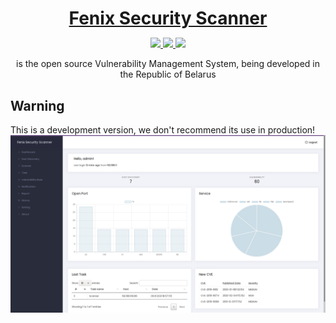 <h1 align="center" style="border-bottom: none !important; margin-bottom: 5px !important;"><a href="#">Fenix Security Scanner</a></h1>
<p align="center">
  <a href="#">
    <img src="https://img.shields.io/github/license/crocup/Fenix-Security-Scanner" />
  </a>
<a href="#">
    <img src="https://img.shields.io/github/last-commit/crocup/Fenix-Security-Scanner" />
  </a>
  <a href="#">
    <img src="https://img.shields.io/github/stars/crocup/Fenix-Security-Scanner?style=social" />
  </a>
</p>

<p align="center">
is the open source Vulnerability Management System, being developed in the Republic of Belarus
</p>

## Warning
This is a development version, we don't recommend its use in production!
![GitHub Logo](img.png)

